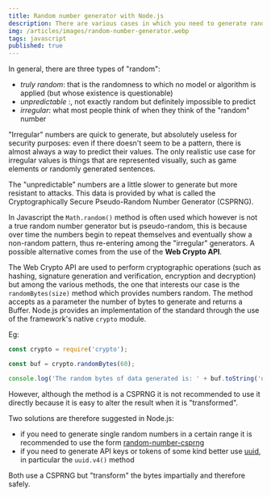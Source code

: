```yaml
---
title: Random number generator with Node.js
description: There are various cases in which you need to generate random numbers but you have to be careful because sometimes randomness is not really so "random".
img: /articles/images/random-number-generator.webp
tags: javascript
published: true
---
```


In general, there are three types of "random":

- _truly random_: that is the randomness to which no model or algorithm is applied (but whose existence is questionable)
- _unpredictable_ :, not exactly random but definitely impossible to predict
- _irregular_: what most people think of when they think of the "random" number

"Irregular" numbers are quick to generate, but absolutely useless for security purposes: even if there doesn't seem to be a pattern, there is almost always a way to predict their values. The only realistic use case for irregular values ​​is things that are represented visually, such as game elements or randomly generated sentences.

The "unpredictable" numbers are a little slower to generate but more resistant to attacks. This data is provided by what is called the Cryptographically Secure Pseudo-Random Number Generator (CSPRNG).

In Javascript the `Math.random()` method is often used which however is not a true random number generator but is pseudo-random, this is because over time the numbers begin to repeat themselves and eventually show a non-random pattern, thus re-entering among the "irregular" generators. A possible alternative comes from the use of the **Web Crypto API**.

The Web Crypto API are used to perform cryptographic operations (such as hashing, signature generation and verification, encryption and decryption) but among the various methods, the one that interests our case is the `randomBytes(size)` method which provides numbers random. The method accepts as a parameter the number of bytes to generate and returns a Buffer. Node.js provides an implementation of the standard through the use of the framework's native `crypto` module.

Eg:

```javascript
const crypto = require('crypto');

const buf = crypto.randomBytes(60);

console.log('The random bytes of data generated is: ' + buf.toString('utf8'));
```

However, although the method is a CSPRNG it is not recommended to use it directly because it is easy to alter the result when it is "transformed".

Two solutions are therefore suggested in Node.js:

- if you need to generate single random numbers in a certain range it is recommended to use the form [random-number-csprng](https://www.npmjs.com/package/random-number-csprng)
- if you need to generate API keys or tokens of some kind better use [uuid](https://www.npmjs.com/package/uuid), in particular the `uuid.v4()` method

Both use a CSPRNG but "transform" the bytes impartially and therefore safely.
